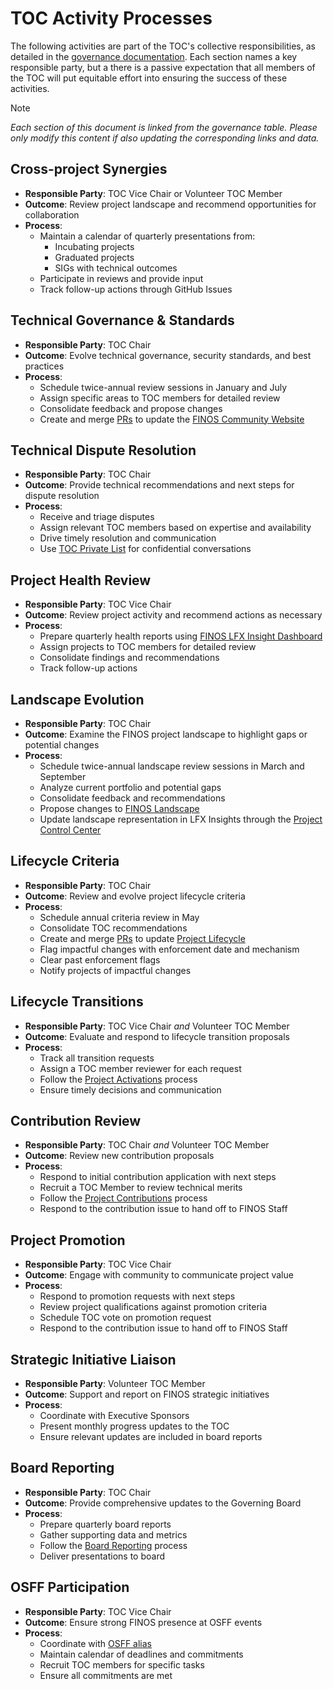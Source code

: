 # TOC Activity Processes

The following activities are part of the TOC's collective responsibilities, as detailed in the [governance documentation](./governance.md). Each section names a key responsible party, but a there is a passive expectation that all members of the TOC will put equitable effort into ensuring the success of these activities.

>[!NOTE]
> _Each section of this document is linked from the governance table. Please only modify this content if also updating the corresponding links and data._

## Cross-project Synergies

- **Responsible Party**: TOC Vice Chair or Volunteer TOC Member
- **Outcome**: Review project landscape and recommend opportunities for collaboration
- **Process**:
  - Maintain a calendar of quarterly presentations from:
    - Incubating projects
    - Graduated projects
    - SIGs with technical outcomes
  - Participate in reviews and provide input
  - Track follow-up actions through GitHub Issues

## Technical Governance & Standards

- **Responsible Party**: TOC Chair
- **Outcome**: Evolve technical governance, security standards, and best practices
- **Process**:
  - Schedule twice-annual review sessions in January and July
  - Assign specific areas to TOC members for detailed review
  - Consolidate feedback and propose changes
  - Create and merge [PRs](https://github.com/finos/community) to update the [FINOS Community Website](https://community.finos.org/)

## Technical Dispute Resolution

- **Responsible Party**: TOC Chair
- **Outcome**: Provide technical recommendations and next steps for dispute resolution
- **Process**:
  - Receive and triage disputes
  - Assign relevant TOC members based on expertise and availability
  - Drive timely resolution and communication
  - Use [TOC Private List](https://lists.finos.org/g/toc-private) for confidential conversations

## Project Health Review

- **Responsible Party**: TOC Vice Chair
- **Outcome**: Review project activity and recommend actions as necessary
- **Process**:
  - Prepare quarterly health reports using [FINOS LFX Insight Dashboard](https://insights.lfx.linuxfoundation.org/foundation/finos)
  - Assign projects to TOC members for detailed review
  - Consolidate findings and recommendations
  - Track follow-up actions

## Landscape Evolution

- **Responsible Party**: TOC Chair
- **Outcome**: Examine the FINOS project landscape to highlight gaps or potential changes
- **Process**:
  - Schedule twice-annual landscape review sessions in March and September
  - Analyze current portfolio and potential gaps
  - Consolidate feedback and recommendations
  - Propose changes to [FINOS Landscape](https://landscape.finos.org/)
  - Update landscape representation in LFX Insights through the [Project Control Center](https://lfx.linuxfoundation.org/tools/pcc/)

## Lifecycle Criteria

- **Responsible Party**: TOC Chair
- **Outcome**: Review and evolve project lifecycle criteria
- **Process**:
  - Schedule annual criteria review in May
  - Consolidate TOC recommendations
  - Create and merge [PRs](https://github.com/finos/community) to update [Project Lifecycle](https://community.finos.org/docs/governance/software-projects/project-lifecycle/)
  - Flag impactful changes with enforcement date and mechanism
  - Clear past enforcement flags
  - Notify projects of impactful changes

## Lifecycle Transitions

- **Responsible Party**: TOC Vice Chair _and_ Volunteer TOC Member
- **Outcome**: Evaluate and respond to lifecycle transition proposals
- **Process**:
  - Track all transition requests
  - Assign a TOC member reviewer for each request
  - Follow the [Project Activations](#project-activations) process
  - Ensure timely decisions and communication

## Contribution Review

- **Responsible Party**: TOC Chair _and_ Volunteer TOC Member
- **Outcome**: Review new contribution proposals
- **Process**:
  - Respond to initial contribution application with next steps
  - Recruit a TOC Member to review technical merits
  - Follow the [Project Contributions](#project-contributions) process
  - Respond to the contribution issue to hand off to FINOS Staff

## Project Promotion

- **Responsible Party**: TOC Vice Chair
- **Outcome**: Engage with community to communicate project value
- **Process**:
  - Respond to promotion requests with next steps
  - Review project qualifications against promotion criteria
  - Schedule TOC vote on promotion request
  - Respond to the contribution issue to hand off to FINOS Staff

## Strategic Initiative Liaison

- **Responsible Party**: Volunteer TOC Member
- **Outcome**: Support and report on FINOS strategic initiatives
- **Process**:
  - Coordinate with Executive Sponsors
  - Present monthly progress updates to the TOC
  - Ensure relevant updates are included in board reports

## Board Reporting
- **Responsible Party**: TOC Chair
- **Outcome**: Provide comprehensive updates to the Governing Board
- **Process**:
  - Prepare quarterly board reports
  - Gather supporting data and metrics
  - Follow the [Board Reporting](#board-reporting) process
  - Deliver presentations to board

## OSFF Participation

- **Responsible Party**: TOC Vice Chair
- **Outcome**: Ensure strong FINOS presence at OSFF events
- **Process**:
  - Coordinate with [OSFF alias](ossf@finos.org)
  - Maintain calendar of deadlines and commitments
  - Recruit TOC members for specific tasks
  - Ensure all commitments are met